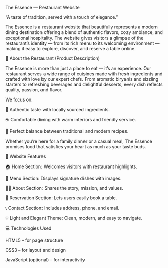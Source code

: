 The Essence — Restaurant Website

“A taste of tradition, served with a touch of elegance.”

The Essence is a restaurant website that beautifully represents a modern dining destination offering a blend of authentic flavors, cozy ambiance, and exceptional hospitality. The website gives visitors a glimpse of the restaurant’s identity — from its rich menu to its welcoming environment — making it easy to explore, discover, and reserve a table online.

🧁 About the Restaurant (Product Description)

The Essence is more than just a place to eat — it’s an experience. Our restaurant serves a wide range of cuisines made with fresh ingredients and crafted with love by our expert chefs. From aromatic biryanis and sizzling starters to refreshing beverages and delightful desserts, every dish reflects quality, passion, and flavor.

We focus on:

🍛 Authentic taste with locally sourced ingredients.

☕ Comfortable dining with warm interiors and friendly service.

🍰 Perfect balance between traditional and modern recipes.

Whether you’re here for a family dinner or a casual meal, The Essence promises food that satisfies your heart as much as your taste buds.

🌟 Website Features

🏠 Home Section: Welcomes visitors with restaurant highlights.

🍴 Menu Section: Displays signature dishes with images.

👩‍🍳 About Section: Shares the story, mission, and values.

📅 Reservation Section: Lets users easily book a table.

📞 Contact Section: Includes address, phone, and email.

💡 Light and Elegant Theme: Clean, modern, and easy to navigate.

💻 Technologies Used

HTML5 – for page structure

CSS3 – for layout and design

JavaScript (optional) – for interactivity
